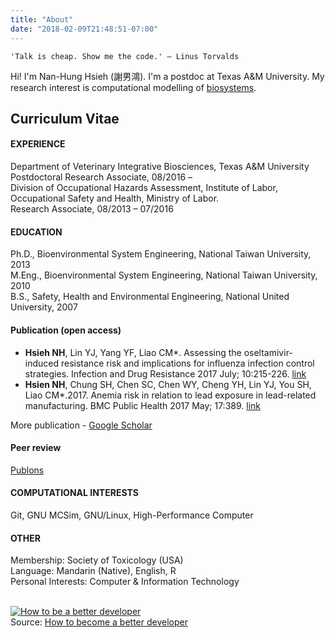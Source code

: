 ```yaml
---
title: "About"
date: "2018-02-09T21:48:51-07:00"
---
```


```
'Talk is cheap. Show me the code.' — Linus Torvalds
```

Hi! I'm Nan-Hung Hsieh (謝男鴻). I'm a postdoc at Texas A&M University. My research interest is computational modelling of [biosystems](https://en.wikipedia.org/wiki/Modelling_biological_systems). 

## Curriculum Vitae
#### EXPERIENCE
Department of Veterinary Integrative Biosciences, Texas A&M University  
Postdoctoral Research Associate, 08/2016 –   
Division of Occupational Hazards Assessment, Institute of Labor, Occupational Safety and Health, Ministry of Labor.  
Research Associate, 08/2013 – 07/2016  
#### EDUCATION
Ph.D., Bioenvironmental System Engineering, National Taiwan University, 2013  
M.Eng., Bioenvironmental System Engineering, National Taiwan University, 2010  
B.S., Safety, Health and Environmental Engineering, National United University, 2007  

#### Publication (open access)
- **Hsieh NH**, Lin YJ, Yang YF, Liao CM*. Assessing the oseltamivir-induced resistance risk and implications for influenza infection control strategies. Infection and Drug Resistance 2017 July; 10:215-226. [link](https://www.dovepress.com/articles.php?article_id=33883) 
- **Hsien NH**, Chung SH, Chen SC, Chen WY, Cheng YH, Lin YJ, You SH, Liao CM*.2017. Anemia risk in relation to lead exposure in lead-related manufacturing. BMC Public Health 2017 May; 17:389. [link](https://bmcpublichealth.biomedcentral.com/articles/10.1186/s12889-017-4315-7)

More publication - [Google Scholar](https://scholar.google.com/citations?user=AM1YgJAAAAAJ&hl=en&oi=ao)

#### Peer review
[Publons](https://publons.com/author/435686/nan-hung-hsieh)

#### COMPUTATIONAL INTERESTS 
Git, GNU MCSim, GNU/Linux, High-Performance Computer

#### OTHER
Membership: Society of Toxicology (USA)  
Language: Mandarin (Native), English, R  
Personal Interests: Computer & Information Technology  

<br /><a href="http://www.appdesignvault.com/betterdeveloper/" ><img src="http://www.appdesignvault.com/wp-content/uploads/2013/04/BetterDeveloper.png" alt="How to be a better developer"></a><br />Source: <a href="http://www.appdesignvault.com/betterdeveloper/" >How to become a better developer</a>
